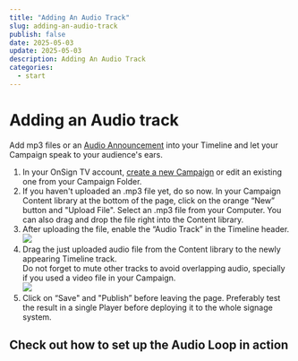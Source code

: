 ```yaml
---
title: "Adding An Audio Track"
slug: adding-an-audio-track
publish: false
date: 2025-05-03
update: 2025-05-03
description: Adding An Audio Track
categories:
  - start
---
```


Adding an Audio track
=====================

Add mp3 files or an [Audio Announcement](/audio-content/using-audio-announcement-app) into your Timeline and let your Campaign speak to your audience's ears.

1. In your OnSign TV account, [create a new Campaign](/create-your-first-campaign/how-to-create-a-campaign) or edit an existing one from your Campaign Folder.
2. If you haven't uploaded an .mp3 file yet, do so now. In your Campaign Content library at the bottom of the page, click on the orange “New” button and "Upload File". Select an .mp3 file from your Computer. You can also drag and drop the file right into the Content library.
3. After uploading the file, enable the “Audio Track” in the Timeline header.  
   ![](https://static.helpjuice.com/helpjuice_production/uploads/upload/image/23821/direct/1731614556624/campaign-audiotrack-new1.jpg)
4. Drag the just uploaded audio file from the Content library to the newly appearing Timeline track.  
   Do not forget to mute other tracks to avoid overlapping audio, specially if you used a video file in your Campaign.  
   ![](https://static.helpjuice.com/helpjuice_production/uploads/upload/image/23821/direct/1731614576721/campaign-audiotrack-new2.jpg)
5. Click on “Save" and "Publish” before leaving the page. Preferably test the result in a single Player before deploying it to the whole signage system.

Check out how to set up the Audio Loop in action
------------------------------------------------
